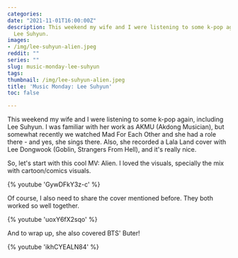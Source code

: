 ```yaml
---
categories:
date: "2021-11-01T16:00:00Z"
description: This weekend my wife and I were listening to some k-pop again, including
  Lee Suhyun.
images:
- /img/lee-suhyun-alien.jpeg
reddit: ""
series: ""
slug: music-monday-lee-suhyun
tags:
thumbnail: /img/lee-suhyun-alien.jpeg
title: 'Music Monday: Lee Suhyun'
toc: false

---
```

This weekend my wife and I were listening to some k-pop again, including Lee Suhyun. I was familiar with her work as AKMU (Akdong Musician), but somewhat recently we watched Mad For Each Other and she had a role there - and yes, she sings there. Also, she recorded a Lala Land cover with Lee Dongwook (Goblin, Strangers From Hell), and it's really nice.

<!--more-->

So, let's start with this cool MV: Alien. I loved the visuals, specially the mix with cartoon/comics visuals.

{% youtube 'GywDFkY3z-c' %}

Of course, I also need to share the cover mentioned before. They both worked so well together.

{% youtube 'uoxY6fX2sqo' %}

And to wrap up, she also covered BTS' Buter!

{% youtube 'ikhCYEALN84' %}